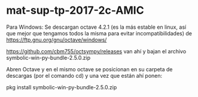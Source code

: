 # mat-sup-tp-2017-2c-AMIC


Para Windows: Se descargan octave 4.2.1 (es la más estable en linux, así que mejor que tengamos todos la misma para evitar incompatibilidades) de https://ftp.gnu.org/gnu/octave/windows/

https://github.com/cbm755/octsympy/releases van ahí y bajan el archivo symbolic-win-py-bundle-2.5.0.zip

Abren Octave y en el mismo octave se posicionan en su carpeta de descargas (por el comando cd) y una vez que están ahí ponen:

pkg install symbolic-win-py-bundle-2.5.0.zip
